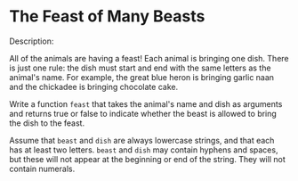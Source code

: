 # The Feast of Many Beasts
Description:

All of the animals are having a feast! Each animal is bringing one dish. There is just one rule: the dish must start and end with the same letters as the animal's name. For example, the great blue heron is bringing garlic naan and the chickadee is bringing chocolate cake.

Write a function ```feast``` that takes the animal's name and dish as arguments and returns true or false to indicate whether the beast is allowed to bring the dish to the feast.

Assume that ```beast``` and ```dish``` are always lowercase strings, and that each has at least two letters. ```beast``` and ```dish``` may contain hyphens and spaces, but these will not appear at the beginning or end of the string. They will not contain numerals.
